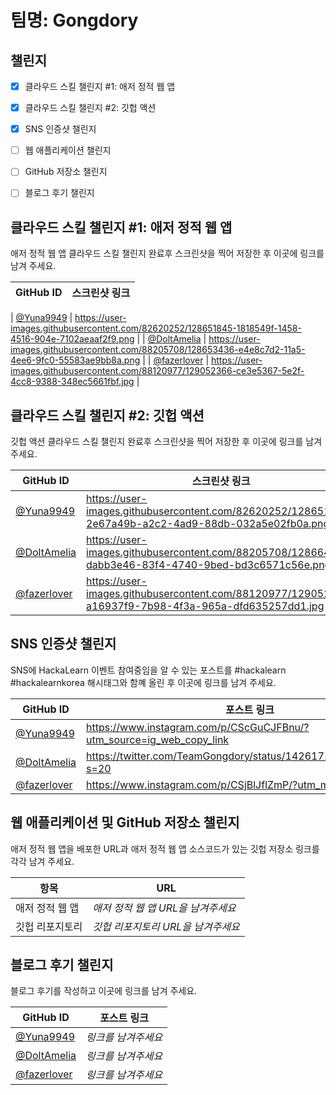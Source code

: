 # 팀명: Gongdory #

## 챌린지 ##

* [X] 클라우드 스킬 챌린지 #1: 애저 정적 웹 앱
* [X] 클라우드 스킬 챌린지 #2: 깃헙 액션
* [x] SNS 인증샷 챌린지
* [ ] 웹 애플리케이션 챌린지
* [ ] GitHub 저장소 챌린지
* [ ] 블로그 후기 챌린지


## 클라우드 스킬 챌린지 #1: 애저 정적 웹 앱 ##

애저 정적 웹 앱 클라우드 스킬 챌린지 완료후 스크린샷을 찍어 저장한 후 이곳에 링크를 남겨 주세요.

| GitHub ID | 스크린샷 링크 |
| --------- | ------------- |


| [@Yuna9949](https://github.com/Yuna9949) | https://user-images.githubusercontent.com/82620252/128651845-1818549f-1458-4516-904e-7102aeaaf2f9.png |
| [@DoltAmelia](https://github.com/DoltAmelia) | https://user-images.githubusercontent.com/88205708/128653436-e4e8c7d2-11a5-4ee6-9fc0-55583ae9bb8a.png |
| [@fazerlover](https://github.com/fazerlover) | https://user-images.githubusercontent.com/88120977/129052366-ce3e5367-5e2f-4cc8-9388-348ec5661fbf.jpg |




## 클라우드 스킬 챌린지 #2: 깃헙 액션 ##

깃헙 액션 클라우드 스킬 챌린지 완료후 스크린샷을 찍어 저장한 후 이곳에 링크를 남겨 주세요.

| GitHub ID | 스크린샷 링크 |
| --------- | ------------- |
| [@Yuna9949](https://github.com/Yuna9949) | https://user-images.githubusercontent.com/82620252/128651849-2e67a49b-a2c2-4ad9-88db-032a5e02fb0a.png |
| [@DoltAmelia](https://github.com/DoltAmelia) | https://user-images.githubusercontent.com/88205708/128664293-dabb3e46-83f4-4740-9bed-bd3c6571c56e.png |
| [@fazerlover](https://github.com/fazerlover) | https://user-images.githubusercontent.com/88120977/129052224-a16937f9-7b98-4f3a-965a-dfd635257dd1.jpg |



## SNS 인증샷 챌린지 ##

SNS에 HackaLearn 이벤트 참여중임을 알 수 있는 포스트를 #hackalearn #hackalearnkorea 해시태그와 함꼐 올린 후 이곳에 링크를 남겨 주세요.

| GitHub ID | 포스트 링크 |
| --------- | ------------- |
| [@Yuna9949](https://github.com/Yuna9949) | https://www.instagram.com/p/CScGuCJFBnu/?utm_source=ig_web_copy_link |
| [@DoltAmelia](https://github.com/DoltAmelia) | https://twitter.com/TeamGongdory/status/1426171438977884162?s=20 |
| [@fazerlover](https://github.com/fazerlover) | https://www.instagram.com/p/CSjBlJflZmP/?utm_medium=copy_link |



## 웹 애플리케이션 및 GitHub 저장소 챌린지 ##

애저 정적 웹 앱을 배포한 URL과 애저 정적 웹 앱 소스코드가 있는 깃헙 저장소 링크를 각각 남겨 주세요.

| 항목            | URL                                |
| --------------- | ---------------------------------- |
| 애저 정적 웹 앱 | *애저 정적 웹 앱 URL을 남겨주세요* |
| 깃헙 리포지토리 | *깃헙 리포지토리 URL을 남겨주세요* |


## 블로그 후기 챌린지 ##

블로그 후기를 작성하고 이곳에 링크를 남겨 주세요.

| GitHub ID | 포스트 링크 |
| --------- | ------------- |
| [@Yuna9949](https://github.com/Yuna9949) | *링크를 남겨주세요* |
| [@DoltAmelia](https://github.com/DoltAmelia) | *링크를 남겨주세요* |
| [@fazerlover](https://github.com/fazerlover) | *링크를 남겨주세요* |
